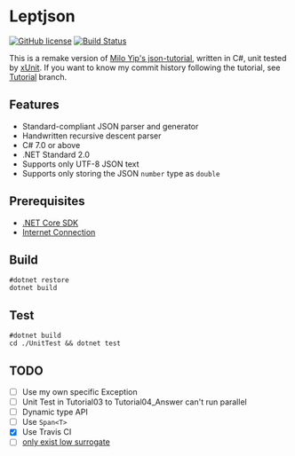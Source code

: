 # Leptjson

[![GitHub license](https://img.shields.io/github/license/imba-tjd/LeptJSON.svg)](https://github.com/imba-tjd/LeptJSON/blob/master/LICENSE) [![Build Status](https://www.travis-ci.com/imba-tjd/LeptJSON.svg?branch=master)](https://www.travis-ci.com/imba-tjd/LeptJSON)

This is a remake version of [Milo Yip's json-tutorial](https://github.com/miloyip/json-tutorial), written in C#, unit tested by [xUnit](https://xunit.github.io/). If you want to know my commit history following the tutorial, see [Tutorial](../../tree/Tutorial) branch.

## Features

* Standard-compliant JSON parser and generator
* Handwritten recursive descent parser
* C# 7.0 or above
* .NET Standard 2.0
* Supports only UTF-8 JSON text
* Supports only storing the JSON `number` type as `double`

## Prerequisites

* [.NET Core SDK](https://dotnet.github.io/)
* [Internet Connection](https://www.baidu.com/)

## Build

```batch
#dotnet restore
dotnet build
```

## Test

```batch
#dotnet build
cd ./UnitTest && dotnet test
```

## TODO

* [ ] Use my own specific Exception
* [ ] Unit Test in Tutorial03 to Tutorial04_Answer can't run parallel
* [ ] Dynamic type API
* [ ] Use `Span<T>`
* [x] Use Travis CI
* [ ] [only exist low surrogate](https://github.com/miloyip/json-tutorial/issues/62)
